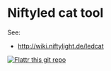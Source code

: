 Niftyled cat tool
=================

See:
* http://wiki.niftylight.de/ledcat


[![Flattr this git repo](http://api.flattr.com/button/flattr-badge-large.png)](https://flattr.com/submit/auto?user_id=niftylight&url=http://github.com/niftylight&title=niftyled&description=Plugin%20based%20free%20%26%20open%20framework%20to%20setup%2C%20combine%20and%20control%20various%20LED%20hardware&tags=github,programming,api,led,foss,hardware&category=software)

